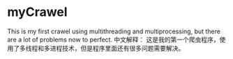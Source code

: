 myCrawel
========
  This is my first crawel using multithreading and multiprocessing, but there are a lot of problems now to perfect. 
  中文解释：
  这是我的第一个爬虫程序，使用了多线程和多进程技术，但是程序里面还有很多问题需要解决。
